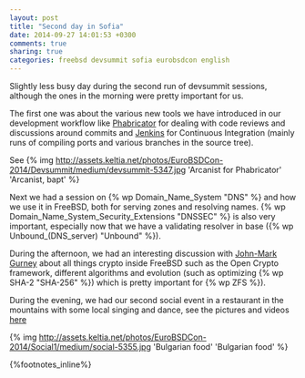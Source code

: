 ```yaml
---
layout: post
title: "Second day in Sofia"
date: 2014-09-27 14:01:53 +0300
comments: true
sharing: true
categories: freebsd devsummit sofia eurobsdcon english
---
```


Slightly less busy day during the second run of devsummit sessions, although the ones in the morning were pretty important for us.
<!--more-->
The first one was about the various new tools we have introduced in our development workflow like [Phabricator](https://reviews.freebsd.org/) for dealing with code reviews and discussions around commits and [Jenkins](https://jenkins.freebsd.org/) for Continuous Integration (mainly runs of compiling ports and various branches in the source tree).

See {% img http://assets.keltia.net/photos/EuroBSDCon-2014/Devsummit/medium/devsummit-5347.jpg 'Arcanist for Phabricator' 'Arcanist, bapt' %}

Next we had a session on {% wp Domain_Name_System "DNS" %} and how we use it in FreeBSD, both for serving zones and resolving names.  {% wp Domain_Name_System_Security_Extensions "DNSSEC" %} is also very important, especially now that we have a validating resolver in base ({% wp Unbound_(DNS_server) "Unbound" %}).

During the afternoon, we had an interesting discussion with [John-Mark Gurney](https://twitter.com/encthenet) about all things crypto inside FreeBSD such as the Open Crypto framework, different algorithms and evolution (such as optimizing {% wp SHA-2 "SHA-256" %}) which is pretty important for {% wp ZFS %}).

During the evening, we had our second social event in a restaurant in the mountains with some local singing and dance, see the pictures and videos [here](http://assets.keltia.net/photos/EuroBSDCon-2014/Social1/index.html)

{% img http://assets.keltia.net/photos/EuroBSDCon-2014/Social1/medium/social-5355.jpg 'Bulgarian food' 'Bulgarian food' %}

{%footnotes_inline%}
